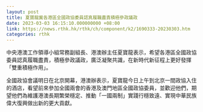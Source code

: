 ```yaml
---
layout: post
title: 夏寶龍冀各港區全國政協委員認真履職盡責積極參政議政
date: 2023-03-03 16:15:10.000000000 +08:00
link: https://news.rthk.hk/rthk/ch/component/k2/1690333-20230303.htm
categories: rthk
---
```


中央港澳工作領導小組常務副組長、港澳辦主任夏寶龍表示，希望各港區全國政協委員認真履職盡責，積極參政議政，廣泛凝聚共識，在新時代新征程上更好發揮「雙重積極作用」。

全國政協會議明日在北京開幕，港澳辦表示，夏寶龍今日上午到北京一間政協入住的酒店，看望前來參加全國兩會的香港及澳門地區全國政協委員，並歡迎他們，期望他們為維護港澳長期繁榮穩定、推動「一國兩制」實踐行穩致遠、實現中華民族偉大復興做出新的更大貢獻。
